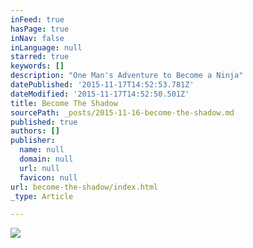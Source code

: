 ```yaml
---
inFeed: true
hasPage: true
inNav: false
inLanguage: null
starred: true
keywords: []
description: "One Man's Adventure to Become a Ninja"
datePublished: '2015-11-17T14:52:53.781Z'
dateModified: '2015-11-17T14:52:50.501Z'
title: Become The Shadow
sourcePath: _posts/2015-11-16-become-the-shadow.md
published: true
authors: []
publisher:
  name: null
  domain: null
  url: null
  favicon: null
url: become-the-shadow/index.html
_type: Article

---
```

![](https://the-grid-user-content.s3-us-west-2.amazonaws.com/8bd3f262-94f7-4ae5-8922-a5c1ada05407.jpg)